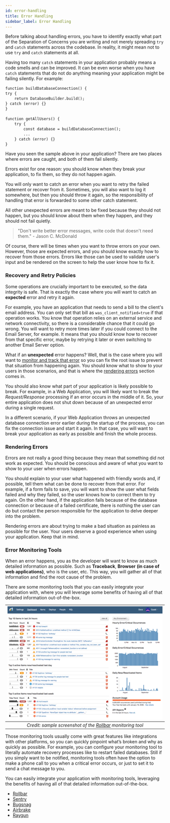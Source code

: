 ```yaml
---
id: error-handling
title: Error Handling
sidebar_label: Error Handling
---
```


Before talking about handling errors, you have to identify exactly what part of the Separation of Concerns you are writing and not merely spreading `try` and `catch` statements across the codebase. In reality, it might mean not to use `try` and `catch` statements at all.

Having too many `catch` statements in your application probably means a code smells and can be improved. It can be even worse when you have `catch` statements that do not do anything meaning your application might be failing silently. For example:

```es6
function buildDatabaseConnection() {
try {
	return DatabaseBuilder.build();
} catch (error) {}
}

function getAllUsers() {
	try {
		const database = buildDatabaseConnection();
		...
	} catch (error) {}
}
```

Have you seen the sample above in your application? There are two places where errors are caught, and both of them fail silently.  
 
Errors exist for one reason: you should know when they break your application, to fix them, so they do not happen again.  

You will only want to catch an error when you want to retry the failed statement or recover from it. Sometimes, you will also want to log it somewhere, but then you should throw it again, so the responsibility of handling that error is forwarded to some other catch statement.  

All other unexpected errors are meant to be fixed because they should not happen, but you should know about them when they happen, and they should not fail quietly.  

> "Don't write better error messages, write code that doesn't need them." - Jason C. McDonald

Of course, there will be times when you want to throw errors on your own. However, those are expected errors, and you should know exactly how to recover from those errors. Errors like those can be used to validate user's input and be rendered on the screen to help the user know how to fix it.

### Recovery and Retry Policies

Some operations are crucially important to be executed, so the data integrity is safe. That is exactly the case where you will want to catch an **expected** error and retry it again.

For example, you have an application that needs to send a bill to the client's email address. You can only set that bill as `was_client_notified=true` if that operation works. You know that operation relies on an external service and network connectivity, so there is a considerable chance that it could go wrong. You will want to retry more times later if you could connect to the Email Server, for example. It means that you should know how to recover from that specific error, maybe by retrying it later or even switching to another Email Server option.

What if an **unexpected** error happens? Well, that is the case where you will want to [monitor and track that error](#error-monitoring-tools) so you can fix the root issue to prevent that situation from happening again. You should know what to show to your users in those scenarios, and that is where the [rendering errors](#rendering-errors) section comes in.

You should also know what part of your application is likely possible to break. For example, in a Web Application, you will likely want to break the *Request/Response* processing if an error occurs in the middle of it. So, your entire application does not shut down because of an unexpected error during a single request.

In a different scenario, if your Web Application throws an unexpected database connection error earlier during the startup of the process, you can fix the connection issue and start it again. In that case, you will want to break your application as early as possible and finish the whole process. 

### Rendering Errors

Errors are not really a good thing because they mean that something did not work as expected. You should be conscious and aware of what you want to show to your user when errors happen.  

You should explain to your user what happened with friendly words and, if possible, tell them what can be done to recover from that error. For example, if a form fails to save, you will want to show the user what fields failed and why they failed, so the user knows how to correct them to try again. On the other hand, if the application fails because of the database connection or because of a failed certificate, there is nothing the user can do but contact the person responsible for the application to delve deeper into the problem.  

Rendering errors are about trying to make a bad situation as painless as possible for the user. Your users deserve a good experience when using your application. Keep that in mind.

### Error Monitoring Tools

When an error happens, you as the developer will want to know as much detailed information as possible. Such as **Traceback**, **Browser** **(in case of web applications)**, who is the user, etc. This way, you will gather all of that information and find the root cause of the problem.

There are some monitoring tools that you can easily integrate your application with, where you will leverage some benefits of having all of that detailed information out-of-the-box.

| ![](assets/development/error-handling/rollbar.png) |
|:--:|
| *Credit: sample screenshot of the <a href="https://rollbar.com/" target="_blank">Rollbar</a> monitoring tool* |

Those monitoring tools usually come with great features like integrations with other platforms, so you can quickly pinpoint what’s broken and why as quickly as possible. For example, you can configure your monitoring tool to literally automate recovery processes like to restart failed databases. Still if you simply want to be notified, monitoring tools often have the option to make a phone call to you when a critical error occurs, or just to set it to send a chat message to you.

You can easily integrate your application with monitoring tools, leveraging the benefits of having all of that detailed information out-of-the-box.

- <a href="https://rollbar.com/" target="_blank">Rollbar</a>
- <a href="https://sentry.io/" target="_blank">Sentry</a>
- <a href="https://www.bugsnag.com/" target="_blank">Bugsnag</a>
- <a href="https://airbrake.io/" target="_blank">Airbrake</a>
- <a href="https://raygun.com/" target="_blank">Raygun</a>
